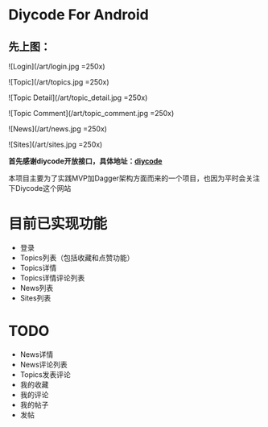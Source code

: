 # Diycode For Android

## 先上图：

![Login](/art/login.jpg  =250x)

![Topic](/art/topics.jpg  =250x)

![Topic Detail](/art/topic_detail.jpg  =250x)

![Topic Comment](/art/topic_comment.jpg  =250x)

![News](/art/news.jpg  =250x)

![Sites](/art/sites.jpg  =250x)

**首先感谢diycode开放接口，具体地址：[diycode](https://www.diycode.cc/)**

本项目主要为了实践MVP加Dagger架构方面而来的一个项目，也因为平时会关注下Diycode这个网站

# 目前已实现功能

* 登录
* Topics列表（包括收藏和点赞功能）
* Topics详情
* Topics详情评论列表
* News列表
* Sites列表

# TODO

* News详情
* News评论列表
* Topics发表评论
* 我的收藏
* 我的评论
* 我的帖子
* 发帖
